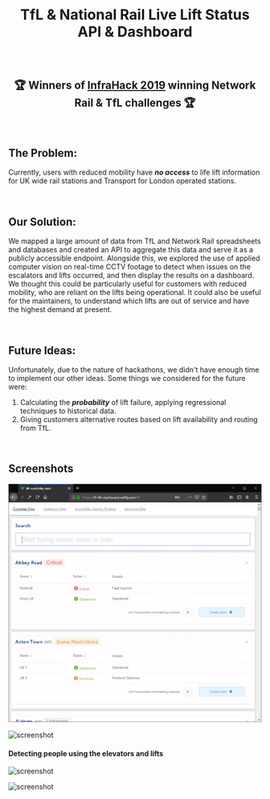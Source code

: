 
# <p align="center"> TfL & National Rail Live Lift Status API & Dashboard </p>

&nbsp;

## <p align="center">🏆   Winners of [InfraHack 2019](http://infrahack.hackpartners.com/) winning Network Rail & TfL challenges   🏆</p>

&nbsp;

## The Problem: 
Currently, users with reduced mobility have ***no access*** to life lift information for UK wide rail stations and Transport for London operated stations.  

&nbsp;

## Our Solution: 
We mapped a large amount of data from TfL and Network Rail spreadsheets and databases and created an API to aggregate this data and serve it as a publicly accessible endpoint. Alongside this, we explored the use of applied computer vision on real-time CCTV footage to detect when issues on the escalators and lifts occurred, and then display the results on a dashboard. We thought this could be particularly useful for customers with reduced mobility, who are reliant on the lifts being operational. It could also be useful for the maintainers, to understand which lifts are out of service and have the highest demand at present.

&nbsp;

## Future Ideas: 
Unfortunately, due to the nature of hackathons, we didn't have enough time to implement our other ideas. Some things we considered for the future were:

1.  Calculating the ***probability*** of lift failure, applying regressional techniques to historical data.
2.  Giving customers alternative routes based on lift availability and routing from TfL.

&nbsp;

## Screenshots
<p align="center"><img src ="screenshots/dashboard.gif" /></p>

![screenshot](screenshots/contractordash.png)

#### Detecting people using the elevators and lifts

![screenshot](screenshots/people-tracking-escalator.gif)

![screenshot](screenshots/people-tracking-lift.gif)
